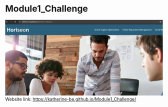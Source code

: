 # Module1_Challenge
![alt text](<Horiseon Screenshot.PNG>)
Website link: https://katherine-be.github.io/Module1_Challenge/